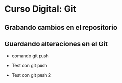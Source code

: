 # Curso Digital: Git

## Grabando cambios en el repositorio

## Guardando alteraciones en el Git

* comando git push

* Test con git push

* Test con git push 2
